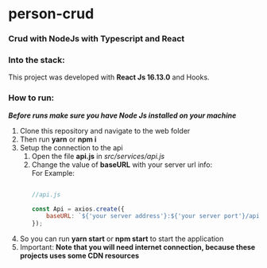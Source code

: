 # person-crud
### Crud with NodeJs with Typescript and React

### Into the stack:

This project was developed  with __React Js 16.13.0__ and Hooks.

### How to run:

***Before runs make sure you have Node Js installed on your machine***

1. Clone this repository and navigate to the web folder
2. Then run __yarn__ or __npm i__
3. Setup the connection to the api
    1. Open the file **api.js** in _src/services/api.js_
    2. Change the value of **baseURL** with your server url info:  
         For Example:
        ```javascript

        //api.js
        
        const Api = axios.create({
            baseURL: `${'your server address'}:${'your server port'}/api`,
        });

        
        ```
4. So you can run __yarn start__ or __npm start__ to start the application
5. Important: __Note that you will need internet connection, because these projects uses some CDN resources__

